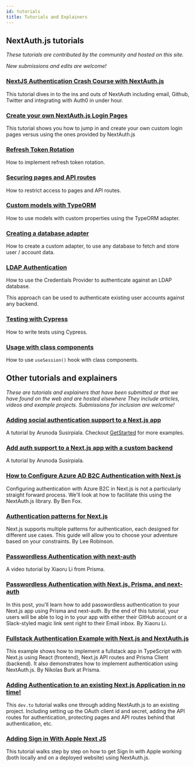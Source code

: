 ```yaml
---
id: tutorials
title: Tutorials and Explainers
---
```


## NextAuth.js tutorials

_These tutorials are contributed by the community and hosted on this site._

_New submissions and edits are welcome!_

### [NextJS Authentication Crash Course with NextAuth.js](https://youtu.be/o_wZIVmWteQ)

This tutorial dives in to the ins and outs of NextAuth including email, Github, Twitter and integrating with Auth0 in under hour.

### [Create your own NextAuth.js Login Pages](https://youtu.be/kB6YNYZ63fw)

This tutorial shows you how to jump in and create your own custom login pages versus using the ones provided by NextAuth.js

### [Refresh Token Rotation](tutorials/refresh-token-rotation)

How to implement refresh token rotation.

### [Securing pages and API routes](tutorials/securing-pages-and-api-routes)

How to restrict access to pages and API routes.

### [Custom models with TypeORM](tutorials/typeorm-custom-models)

How to use models with custom properties using the TypeORM adapter.

### [Creating a database adapter](tutorials/creating-a-database-adapter)

How to create a custom adapter, to use any database to fetch and store user / account data.

### [LDAP Authentication](tutorials/ldap-auth-example)

How to use the Credentials Provider to authenticate against an LDAP database.

This approach can be used to authenticate existing user accounts against any backend.

### [Testing with Cypress](tutorials/testing-with-cypress)

How to write tests using Cypress.

### [Usage with class components](tutorials/usage-with-class-components)

How to use `useSession()` hook with class components.

## Other tutorials and explainers

_These are tutorials and explainers that have been submitted or that we have found on the web and are hosted elsewhere They include articles, videos and example projects. Submissions for inclusion are welcome!_

### [Adding social authentication support to a Next.js app](https://getstarted.sh/bulletproof-next/add-social-authentication)

A tutorial by Arunoda Susirpiala. Checkout [GetStarted](https://getstarted.sh/) for more examples.

### [Add auth support to a Next.js app with a custom backend](https://arunoda.me/blog/add-auth-support-to-a-next-js-app-with-a-custom-backend)

A tutorial by Arunoda Susirpiala.

### [How to Configure Azure AD B2C Authentication with Next.js](https://benjaminwfox.com/blog/tech/how-to-configure-azure-b2c-with-nextjs)

Configuring authentication with Azure B2C in Next.js is not a particularly straight forward process. We'll look at how to facilitate this using the NextAuth.js library. By Ben Fox.

### [Authentication patterns for Next.js](https://leerob.io/blog/nextjs-authentication)

Next.js supports multiple patterns for authentication, each designed for different use cases. This guide will allow you to choose your adventure based on your constraints. By Lee Robinson.

### [Passwordless Authentication with next-auth](https://www.youtube.com/watch?v=GPBD3acOx_M)

A video tutorial by Xiaoru Li from Prisma.

### [Passwordless Authentication with Next.js, Prisma, and next-auth](https://dev.to/prisma/passwordless-authentication-with-next-js-prisma-and-next-auth-5g8g)

In this post, you'll learn how to add passwordless authentication to your Next.js app using Prisma and next-auth. By the end of this tutorial, your users will be able to log in to your app with either their GitHub account or a Slack-styled magic link sent right to their Email inbox. By Xiaoru Li.

### [Fullstack Authentication Example with Next.js and NextAuth.js](https://github.com/prisma/prisma-examples/tree/latest/typescript/rest-nextjs-api-routes-auth)

This example shows how to implement a fullstack app in TypeScript with Next.js using React (frontend), Next.js API routes and Prisma Client (backend). It also demonstrates how to implement authentication using NextAuth.js. By Nikolas Burk at Prisma.

### [Adding Authentication to an existing Next.js Application in no time!](https://dev.to/ndom91/adding-authentication-to-an-existing-serverless-next-js-app-in-no-time-with-nextauth-js-192h)

This `dev.to` tutorial walks one through adding NextAuth.js to an existing project. Including setting up the OAuth client id and secret, adding the API routes for authentication, protecting pages and API routes behind that authentication, etc.

### [Adding Sign in With Apple Next JS](https://thesiddd.com/blog/apple-auth)

This tutorial walks step by step on how to get Sign In with Apple working (both locally and on a deployed website) using NextAuth.js.
